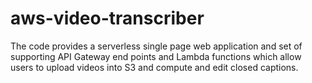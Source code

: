 # aws-video-transcriber
The code provides a serverless single page web application and set of supporting API Gateway end points and Lambda functions which allow users to upload videos into S3 and compute and edit closed captions.
